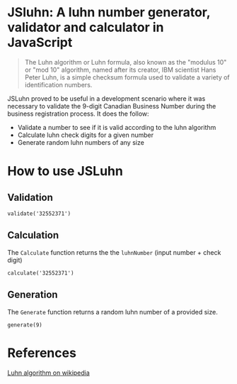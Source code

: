 # JSluhn: A luhn number generator, validator and calculator in JavaScript

> The Luhn algorithm or Luhn formula, also known as the "modulus 10" or "mod 10" algorithm, named after its creator, 
> IBM scientist Hans Peter Luhn, is a simple checksum formula used to validate a variety of identification numbers.

JSLuhn proved to be useful in a development scenario where it was necessary to validate the 9-digit Canadian Business Number during the business registration process. It does the follow:

* Validate a number to see if it is valid according to the luhn algorithm
* Calculate luhn check digits for a given number
* Generate random luhn numbers of any size

# How to use JSLuhn

## Validation

```
validate('32552371')
```

## Calculation
The `Calculate` function returns the the `luhnNumber` (input number + check digit)
```
calculate('32552371')
```

## Generation
The `Generate` function returns a random luhn number of a provided size.
```
generate(9)
```

# References

[Luhn algorithm on wikipedia](https://en.wikipedia.org/wiki/Luhn_algorithm)
